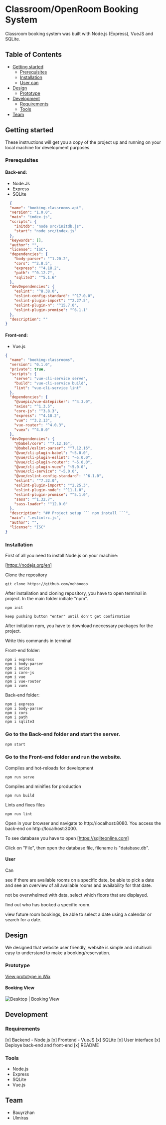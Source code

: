 # Classroom/OpenRoom Booking System
Classroom booking system was built with  Node.js (Express), VueJS and SQLite.


## Table of Contents

* [Getting started](#getting-started)
  * [Prerequisites](#prerequisites)
  * [Installation](#installation)
  * [User can](#User)
* [Design](#design)
  * [Prototype](#prototype)
* [Development](#development)
  * [Requirements](#requirements)
  * [Tools](#Tools)
* [Team](#team)

## Getting started
These instructions will get you a copy of the project up and running on your local machine for development purposes.
### Prerequisites
#### Back-end:
- Node.Js
- Express
- SQLite

```JSON
  {
  "name": "booking-classrooms-api",
  "version": "1.0.0",
  "main": "index.js",
  "scripts": {
    "initdb": "node src/initdb.js",
    "start": "node src/index.js"
  },
  "keywords": [],
  "author": "",
  "license": "ISC",
  "dependencies": {
    "body-parser": "^1.20.2",
    "cors": "^2.8.5",
    "express": "^4.18.2",
    "path": "^0.12.7",
    "sqlite3": "^5.1.6"
  },
  "devDependencies": {
    "eslint": "^8.38.0",
    "eslint-config-standard": "^17.0.0",
    "eslint-plugin-import": "^2.27.5",
    "eslint-plugin-n": "^15.7.0",
    "eslint-plugin-promise": "^6.1.1"
  },
  "description": ""
}
```
#### Front-end:
- Vue.js
```json
{
  "name": "booking-classrooms",
  "version": "0.1.0",
  "private": true,
  "scripts": {
    "serve": "vue-cli-service serve",
    "build": "vue-cli-service build",
    "lint": "vue-cli-service lint"
  },
  "dependencies": {
    "@vuepic/vue-datepicker": "^4.3.0",
    "axios": "^1.3.5",
    "core-js": "^3.8.3",
    "express": "^4.18.2",
    "vue": "^3.2.13",
    "vue-router": "^4.0.3",
    "vuex": "^4.0.0"
  },
  "devDependencies": {
    "@babel/core": "^7.12.16",
    "@babel/eslint-parser": "^7.12.16",
    "@vue/cli-plugin-babel": "~5.0.0",
    "@vue/cli-plugin-eslint": "~5.0.0",
    "@vue/cli-plugin-router": "~5.0.0",
    "@vue/cli-plugin-vuex": "~5.0.0",
    "@vue/cli-service": "~5.0.0",
    "@vue/eslint-config-standard": "^6.1.0",
    "eslint": "^7.32.0",
    "eslint-plugin-import": "^2.25.3",
    "eslint-plugin-node": "^11.1.0",
    "eslint-plugin-promise": "^5.1.0",
    "sass": "^1.32.7",
    "sass-loader": "^12.0.0"
  },
  "description": "## Project setup ``` npm install ```",
  "main": ".eslintrc.js",
  "author": "",
  "license": "ISC"
}
```
### Installation
First of all you need to install Node.js on your machine:

[https://nodejs.org/en]


Clone the repository
```
git clone https://github.com/mehboooo
```

After installation and cloning repository, you have to open terminal in project. In the main folder initiate "npm".
```
npm init

keep pushing button "enter" until don't get confirmation
```

After initiation npm, you have to download neccessary packages for the project.

Write this commands in terminal

Front-end folder:
```
npm i express
npm i body-parser
npm i axios
npm i core-js
npm i vue
npm i vue-router
npm i vuex
```
Back-end folder:
```
npm i express
npm i body-parser
npm i cors
npm i path
npm i sqlite3
```

### Go to the Back-end folder and start the server.
```
npm start
```

### Go to the Front-end folder and run the website.
Compiles and hot-reloads for development
```
npm run serve
```

Compiles and minifies for production
```
npm run build
```

Lints and fixes files
```
npm run lint
```

Open in your browser and navigate to http://localhost:8080. You access the back-end on http://localhost:3000.

To see database you have to open [https://sqliteonline.com]

Click on "File", then open the database file, filename is "database.db".


#### User
Can

see if there are available rooms on a specific date, be able to pick a date and see an overview of all available rooms and availability for that date.

not be overwhelmed with data, select which floors that are displayed.

find out who has booked a specific room.

view future room bookings, be able to select a date using a calendar or search for a date.


## Design
We designed that website user friendly, website is simple and intuitivali easy to understand to make a booking/reservation.

### Prototype
[View prototype in Wix](https://ulmirasmirza.wixsite.com/booking-rooms/book-online)

#### Booking View
![Desktop | Booking View](src/public/images/desktopversion.png)

## Development

### Requirements
[x] Backend - Node.js
[x] Frontend - VueJS
[x] SQLite
[x] User interface
[x] Deploye back-end and front-end
[x] README

### Tools
- Node.js
- Express
- SQLite
- Vue.js

## Team
- Bauyrzhan
- Ulmiras